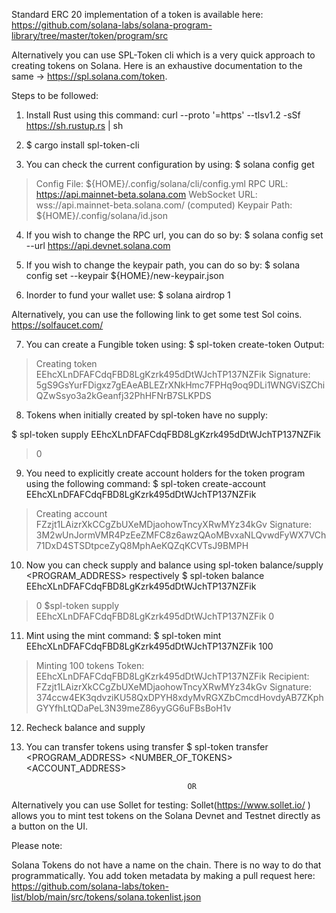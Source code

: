 Standard ERC 20 implementation of a token is available here:
https://github.com/solana-labs/solana-program-library/tree/master/token/program/src

Alternatively you can use SPL-Token cli which is a very quick approach to creating tokens on Solana.
Here is an exhaustive documentation to the same -> https://spl.solana.com/token. 

Steps to be followed:

1) Install Rust using this command: curl --proto '=https' --tlsv1.2 -sSf https://sh.rustup.rs | sh

2) $ cargo install spl-token-cli

3) You can check the current configuration by using: 
$ solana config get

>Config File: ${HOME}/.config/solana/cli/config.yml
>RPC URL: https://api.mainnet-beta.solana.com
>WebSocket URL: wss://api.mainnet-beta.solana.com/ (computed)
>Keypair Path: ${HOME}/.config/solana/id.json

4) If you wish to change the RPC url, you can do so by:
$ solana config set --url https://api.devnet.solana.com

5) If you wish to change the keypair path, you can do so by:
$ solana config set --keypair ${HOME}/new-keypair.json

6) Inorder to fund your wallet use:
$ solana airdrop 1

Alternatively, you can use the following link to get some test Sol coins.
https://solfaucet.com/

7) You can create a Fungible token using:
$ spl-token create-token
Output:
>Creating token EEhcXLnDFAFCdqFBD8LgKzrk495dDtWJchTP137NZFik
>Signature: 5gS9GsYurFDigxz7gEAeABLEZrXNkHmc7FPHq9oq9DLi1WNGViSZChiQZwSsyo3a2kGeanfj32PhHFNrB7SLKPDS

8) Tokens when initially created by spl-token have no supply:

$ spl-token supply EEhcXLnDFAFCdqFBD8LgKzrk495dDtWJchTP137NZFik
>0
9) You need to explicitly create account holders for the token program using the following command:
$ spl-token create-account EEhcXLnDFAFCdqFBD8LgKzrk495dDtWJchTP137NZFik
>Creating account FZzjt1LAizrXkCCgZbUXeMDjaohowTncyXRwMYz34kGv
>Signature: 3M2wUnJormVMR4PzEeZMFC8z6awzQAoMBvxaNLQvwdFyWX7VCh71DxD4STSDtpceZyQ8MphAeKQZqKCVTsJ9BMPH

10) Now you can check supply and balance using spl-token balance/supply <PROGRAM_ADDRESS> respectively
$ spl-token balance EEhcXLnDFAFCdqFBD8LgKzrk495dDtWJchTP137NZFik
>0
$spl-token supply EEhcXLnDFAFCdqFBD8LgKzrk495dDtWJchTP137NZFik
>0

11) Mint using the mint command: 
$ spl-token mint EEhcXLnDFAFCdqFBD8LgKzrk495dDtWJchTP137NZFik 100
>Minting 100 tokens
 > Token: EEhcXLnDFAFCdqFBD8LgKzrk495dDtWJchTP137NZFik
  >Recipient: FZzjt1LAizrXkCCgZbUXeMDjaohowTncyXRwMYz34kGv
>Signature: 374ccw4EK3qdvziKU58QxDPYH8xdyMvRGXZbCmcdHovdyAB7ZKphGYYfhLtQDaPeL3N39meZ86yyGG6uFBsBoH1v

12) Recheck balance and supply

13) You can transfer tokens using transfer
$ spl-token transfer <PROGRAM_ADDRESS> <NUMBER_OF_TOKENS> <ACCOUNT_ADDRESS>

                                            OR

Alternatively you can use Sollet for testing:
Sollet(https://www.sollet.io/ ) allows you to mint test tokens on the Solana Devnet and Testnet directly as a button on the UI.

Please note:

Solana Tokens do not have a name on the chain. There is no way to do that programmatically. You add token metadata by making a pull request here:
https://github.com/solana-labs/token-list/blob/main/src/tokens/solana.tokenlist.json
